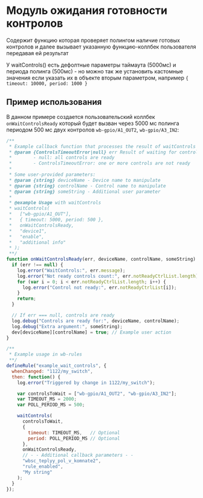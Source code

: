 # Модуль ожидания готовности контролов

Содержит функцию которая проверяет полингом наличие готовых контролов
и далее вызывает указанную функцию-коллбек пользователя передавая ей результат

У waitControls() есть дефолтные параметры таймаута (5000мс) и периода
полинга (500мс) - но можно так же установить кастомные значения если указать
их в объекте вторым параметром,  например `{ timeout: 10000, period: 1000 }`

## Пример использования

В данном примере создается пользовательский коллбек `onWaitControlsReady`
который будет вызван через 5000 мс полинга периодом 500 мс двух контролов
`wb-gpio/A1_OUT2`, `wb-gpio/A3_IN2`:

```javascript
/**
 * Example callback function that processes the result of waitControls
 * @param {ControlsTimeoutError|null} err Result of waiting for controls readiness
 *        - null: all controls are ready
 *        - ControlsTimeoutError: one or more controls are not ready
 *
 * Some user-provided parameters:
 * @param {string} deviceName - Device name to manipulate
 * @param {string} controlName - Control name to manipulate
 * @param {string} someString - Additional user parameter
 *
 * @example Usage with waitControls
 * waitControls(
 *   ["wb-gpio/A1_OUT"],
 *   { timeout: 5000, period: 500 },
 *   onWaitControlsReady, 
 *   "device1", 
 *   "enable", 
 *   "additional info"
 * );
 **/
function onWaitControlsReady(err, deviceName, controlName, someString) {
  if (err !== null) {
    log.error("WaitControls:", err.message);
    log.error("Not ready controls count:", err.notReadyCtrlList.length);
    for (var i = 0; i < err.notReadyCtrlList.length; i++) {
      log.error("Control not ready:", err.notReadyCtrlList[i]);
    }
    return;
  }

  // If err === null, controls are ready
  log.debug("Controls are ready for:", deviceName, controlName);
  log.debug("Extra argument:", someString);
  dev[deviceName][controlName] = true; // Example user action
}

/**
 * Example usage in wb-rules
 **/
defineRule("example_wait_controls", {
  whenChanged: "1122/my_switch",
  then: function() {
    log.error("Triggered by change in 1122/my_switch");

    var controlsToWait = ["wb-gpio/A1_OUT2", "wb-gpio/A3_IN2"];
    var TIMEOUT_MS = 2000;
    var POLL_PERIOD_MS = 500;

    waitControls(
      controlsToWait,
      {
        timeout: TIMEOUT_MS,   // Optional
        period: POLL_PERIOD_MS // Optional
      },
      onWaitControlsReady,
      // - - Additional callback parameters - -
      "wbsc_teplyy_pol_v_komnate2",
      "rule_enabled",
      "My string"
    );
  }
});

```
